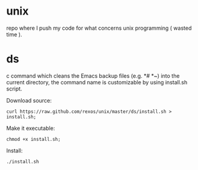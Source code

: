unix
====

repo where I push my code for what concerns unix programming ( wasted time ).

ds
====
c command which cleans the Emacs backup files (e.g. *# *~) into the current directory, the command name is
customizable by using install.sh script.

Download source:
  
    curl https://raw.github.com/rexos/unix/master/ds/install.sh > install.sh;
    
Make it executable:

    chmod +x install.sh;

Install:

    ./install.sh
